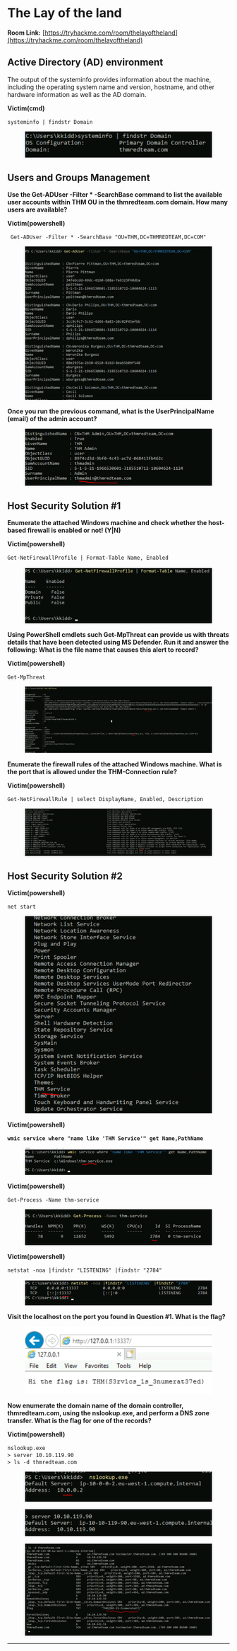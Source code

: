 # The Lay of the land

**Room Link:** [https://tryhackme.com/room/thelayoftheland](https://tryhackme.com/room/thelayoftheland)



## Active Directory (AD) environment

The output of the systeminfo provides information about the machine, including the operating system name and version, hostname, and other hardware information as well as the AD domain.

**Victim(cmd)**

```
systeminfo | findstr Domain
```

<figure><img src="../../.gitbook/assets/image (13) (3).png" alt=""><figcaption></figcaption></figure>

## Users and Groups Management

**Use the Get-ADUser -Filter \* -SearchBase command to list the available user accounts within THM OU in the thmredteam.com domain. How many users are available?**

**Victim(powershell)**

```
 Get-ADUser -Filter * -SearchBase "OU=THM,DC=THMREDTEAM,DC=COM"
```

<figure><img src="../../.gitbook/assets/image (18) (1).png" alt=""><figcaption></figcaption></figure>

**Once you run the previous command, what is the UserPrincipalName (email) of the admin account?**

<figure><img src="../../.gitbook/assets/image (14) (1).png" alt=""><figcaption></figcaption></figure>

## Host Security Solution #1



**Enumerate the attached Windows machine and check whether the host-based firewall is enabled or not! (Y|N)**

**Victim(powershell)**

```
Get-NetFirewallProfile | Format-Table Name, Enabled
```

<figure><img src="../../.gitbook/assets/image (26).png" alt=""><figcaption></figcaption></figure>

**Using PowerShell cmdlets such Get-MpThreat can provide us with threats details that have been detected using MS Defender. Run it and answer the following: What is the file name that causes this alert to record?**

**Victim(powershell)**

```
Get-MpThreat
```

<figure><img src="../../.gitbook/assets/image (4) (1) (5).png" alt=""><figcaption></figcaption></figure>



**Enumerate the firewall rules of the attached Windows machine. What is the port that is allowed under the THM-Connection rule?**

**Victim(powershell)**

```
Get-NetFirewallRule | select DisplayName, Enabled, Description
```

<figure><img src="../../.gitbook/assets/image (1) (1) (1).png" alt=""><figcaption></figcaption></figure>

## Host Security Solution #2

**Victim(powershell)**

```
net start
```

<figure><img src="../../.gitbook/assets/image (10) (1).png" alt=""><figcaption></figcaption></figure>

**Victim(powershell)**

<pre><code><strong>wmic service where "name like 'THM Service'" get Name,PathName
</strong></code></pre>

<figure><img src="../../.gitbook/assets/image (2) (1) (6).png" alt=""><figcaption></figcaption></figure>

**Victim(powershell)**

```
Get-Process -Name thm-service
```

<figure><img src="../../.gitbook/assets/image (12) (1).png" alt=""><figcaption></figcaption></figure>

**Victim(powershell)**

```
netstat -noa |findstr "LISTENING" |findstr "2784"
```

<figure><img src="../../.gitbook/assets/image (13) (7).png" alt=""><figcaption></figcaption></figure>

**Visit the localhost on the port you found in Question #1. What is the flag?**

<figure><img src="../../.gitbook/assets/image (8) (11).png" alt=""><figcaption></figcaption></figure>

**Now enumerate the domain name of the domain controller, thmredteam.com, using the nslookup.exe, and perform a DNS zone transfer. What is the flag for one of the records?**

**Victim(powershell)**

```
nslookup.exe
> server 10.10.119.90
> ls -d thmredteam.com
```

<figure><img src="../../.gitbook/assets/image (7) (1) (1).png" alt=""><figcaption></figcaption></figure>

<figure><img src="../../.gitbook/assets/image (6) (1) (1).png" alt=""><figcaption></figcaption></figure>

<figure><img src="../../.gitbook/assets/image (3) (1) (8).png" alt=""><figcaption></figcaption></figure>

****

